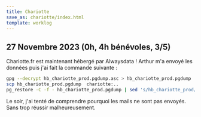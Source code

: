 ```yaml
---
title: Chariotte
save_as: chariotte/index.html
template: worklog
---
```


## 27 Novembre 2023 (0h, 4h bénévoles, 3/5)

Chariotte.fr est maintenant hébergé par Alwaysdata !
Arthur m'a envoyé les données puis j'ai fait la commande suivante :

```bash
gpg --decrypt hb_chariotte_prod.pgdump.asc > hb_chariotte_prod.pgdump
scp hb_chariotte_prod.pgdump  chariotte:..
pg_restore -C -f - hb_chariotte_prod.pgdump | sed 's/hb_chariotte_prod/chariotte_prod/g' | psql -U chariotte_prod -d chariotte_prod -h postgresql-chariotte.alwaysdata.net
```

Le soir, j'ai tenté de comprendre pourquoi les mails ne sont pas envoyés. Sans trop réussir malheureusement.
